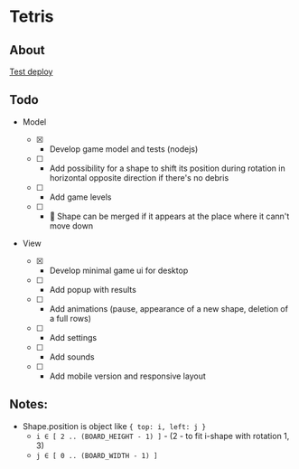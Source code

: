 # Tetris

## About

[Test deploy](https://soft-salamander-46affc.netlify.app)

## Todo

- Model

  - [x] - Develop game model and tests (nodejs)
  - [ ] - Add possibility for a shape to shift its position during rotation in horizontal opposite direction if there's no debris
  - [ ] - Add game levels
  - [ ] - :bug: Shape can be merged if it appears at the place where it cann't move down

- View
  - [x] - Develop minimal game ui for desktop
  - [ ] - Add popup with results
  - [ ] - Add animations (pause, appearance of a new shape, deletion of a full rows)
  - [ ] - Add settings
  - [ ] - Add sounds
  - [ ] - Add mobile version and responsive layout

## Notes:

- Shape.position is object like `{ top: i, left: j }`
  - `i ∈ [ 2 .. (BOARD_HEIGHT - 1) ]` - (2 - to fit i-shape with rotation 1, 3)
  - `j ∈ [ 0 .. (BOARD_WIDTH - 1) ]`
